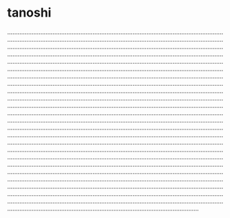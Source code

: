 # tanoshi

..............................................................................................................................................................................................................................................................................................................................................................................................................................................................................................................................................................................................................................................................................................................................................................................................................................................................................................................................................................................................................................................................................................................................................................................................................................................................................................................................................................................................................................................................................................................................................................................................................................................................................................................................................................................................................................................................................................................................................................................................................................................................................................................................................................................................................................................................................................................................................................................................................................................................................................................................................................................................................................................................................................................................................................................................................................................................................................................................................................................................................................................................................................................................................................................................................